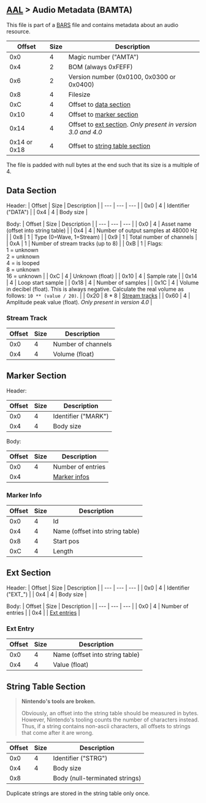 ## [AAL](../../formats.md#aal) > Audio Metadata (BAMTA)

This file is part of a [BARS](./bars.md) file and contains metadata about an audio resource.

| Offset | Size | Description |
| --- | --- | --- |
| 0x0 | 4 | Magic number ("AMTA") |
| 0x4 | 2 | BOM (always 0xFEFF) |
| 0x6 | 2 | Version number (0x0100, 0x0300 or 0x0400) |
| 0x8 | 4 | Filesize |
| 0xC | 4 | Offset to [data section](#data-section) |
| 0x10 | 4 | Offset to [marker section](#marker-section) |
| 0x14 | 4 | Offset to [ext section](#ext-section). *Only present in version 3.0 and 4.0* |
| 0x14 or 0x18 | 4 | Offset to [string table section](#string-table-section) |

The file is padded with null bytes at the end such that its size is a multiple of 4.

## Data Section
Header:
| Offset | Size | Description |
| --- | --- | --- |
| 0x0 | 4 | Identifier ("DATA") |
| 0x4 | 4 | Body size |

Body:
| Offset | Size | Description |
| --- | --- | --- |
| 0x0 | 4 | Asset name (offset into string table) |
| 0x4 | 4 | Number of output samples at 48000 Hz |
| 0x8 | 1 | Type (0=Wave, 1=Stream) |
| 0x9 | 1 | Total number of channels |
| 0xA | 1 | Number of stream tracks (up to 8) |
| 0xB | 1 | Flags:<br>1 = unknown<br>2 = unknown<br>4 = is looped<br>8 = unknown<br>16 = unknown |
| 0xC | 4 | Unknown (float) |
| 0x10 | 4 | Sample rate |
| 0x14 | 4 | Loop start sample |
| 0x18 | 4 | Number of samples |
| 0x1C | 4 | Volume in decibel (float). This is always negative. Calculate the real volume as follows: `10 ** (value / 20)`. |
| 0x20 | 8 * 8 | [Stream tracks](#stream-track) |
| 0x60 | 4 | Amplitude peak value (float). *Only present in version 4.0* |

### Stream Track
| Offset | Size | Description |
| --- | --- | --- |
| 0x0 | 4 | Number of channels |
| 0x4 | 4 | Volume (float) |

## Marker Section
Header:

| Offset | Size | Description |
| --- | --- | --- |
| 0x0 | 4 | Identifier ("MARK") |
| 0x4 | 4 | Body size |

Body:

| Offset | Size | Description |
| --- | --- | --- |
| 0x0 | 4 | Number of entries |
| 0x4 | | [Marker infos](#marker-info) |

### Marker Info
| Offset | Size | Description |
| --- | --- | --- |
| 0x0 | 4 | Id |
| 0x4 | 4 | Name (offset into string table) |
| 0x8 | 4 | Start pos |
| 0xC | 4 | Length |

## Ext Section
Header:
| Offset | Size | Description |
| --- | --- | --- |
| 0x0 | 4 | Identifier ("EXT_") |
| 0x4 | 4 | Body size |

Body:
| Offset | Size | Description |
| --- | --- | --- |
| 0x0 | 4 | Number of entries |
| 0x4 | | [Ext entries](#ext-entry) |

### Ext Entry
| Offset | Size | Description |
| --- | --- | --- |
| 0x0 | 4 | Name (offset into string table) |
| 0x4 | 4 | Value (float) |

## String Table Section
> <b>Nintendo's tools are broken.</b>
>
> Obviously, an offset into the string table should be measured in bytes. However, Nintendo's tooling counts the number of characters instead. Thus, if a string contains non-ascii characters, all offsets to strings that come after it are wrong.

| Offset | Size | Description |
| --- | --- | --- |
| 0x0 | 4 | Identifier ("STRG") |
| 0x4 | 4 | Body size |
| 0x8 | | Body (null-terminated strings) |

Duplicate strings are stored in the string table only once.